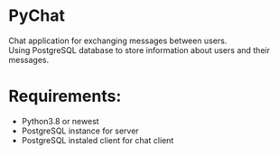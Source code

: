 # PyChat
Chat application for exchanging messages between users.\
Using PostgreSQL database to store information about users and their messages.

# Requirements:
* Python3.8 or newest
* PostgreSQL instance for server
* PostgreSQL instaled client for chat client
